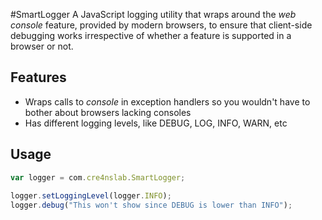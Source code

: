 #SmartLogger
A JavaScript logging utility that wraps around the _web_ _console_ feature, provided by modern browsers, to ensure that client-side debugging works irrespective of whether a feature is supported in a browser or not.

## Features

* Wraps calls to _console_ in exception handlers so you wouldn't have to bother about browsers lacking consoles
* Has different logging levels, like DEBUG, LOG, INFO, WARN, etc

## Usage
```javascript
var logger = com.cre4nslab.SmartLogger;
  
logger.setLoggingLevel(logger.INFO);
logger.debug("This won't show since DEBUG is lower than INFO");
```

